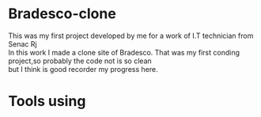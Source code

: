 # Bradesco-clone

This was my first project developed by me for a work of I.T technician from Senac Rj<br>
In this work I made a clone site of Bradesco. That was my first conding project,so probably the code not is so clean<br>
but I think is good recorder my progress here.

# Tools using 

